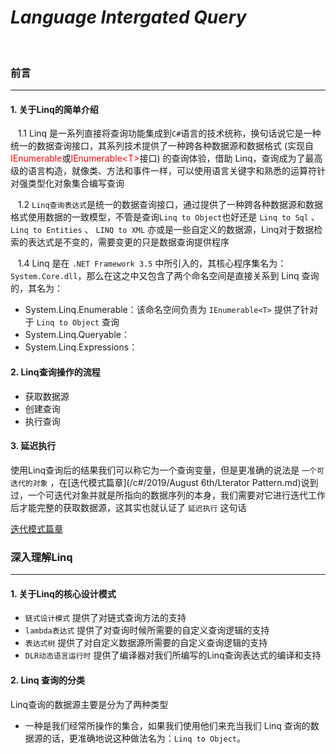 # *Language Intergated Query*

<br/>

### 前言

---

#### 1. 关于Linq的简单介绍

&nbsp;&nbsp;&nbsp;1.1 Linq 是一系列直接将查询功能集成到`C#`语言的技术统称，换句话说它是一种统一的数据查询接口，其系列技术提供了一种跨各种数据源和数据格式 (实现自<span style="color:red">IEnumerable</span>或<span style="color:red">IEnumerable&lt;T&gt;</span>接口) 的查询体验，借助 Linq，查询成为了最高级的语言构造，就像类、方法和事件一样，可以使用语言关键字和熟悉的运算符针对强类型化对象集合编写查询

&nbsp;&nbsp;&nbsp;1.2 `Linq查询表达式`是统一的数据查询接口，通过提供了一种跨各种数据源和数据格式使用数据的一致模型，不管是查询`Linq to Object`也好还是 `Linq to Sql` 、 `Linq to Entities` 、 `LINQ to XML` 亦或是一些自定义的数据源，Linq对于数据检索的表达式是不变的，需要变更的只是数据查询提供程序

&nbsp;&nbsp;&nbsp;1.4 Linq 是在 `.NET Framework 3.5` 中所引入的，其核心程序集名为：`System.Core.dll`，那么在这之中又包含了两个命名空间是直接关系到 Linq 查询的，其名为：
- System.Linq.Enumerable：该命名空间负责为 `IEnumerable<T>` 提供了针对于 `Linq to Object` 查询
- System.Linq.Queryable：
- System.Linq.Expressions：

#### 2. Linq查询操作的流程

- 获取数据源
- 创建查询
- 执行查询

#### 3. 延迟执行

使用Linq查询后的结果我们可以称它为一个查询变量，但是更准确的说法是 `一个可迭代的对象` ，在[迭代模式篇章](/c#/2019/August 6th/Lterator Pattern.md)说到过，一个可迭代对象并就是所指向的数据序列的本身，我们需要对它进行迭代工作后才能完整的获取数据源，这其实也就认证了 `延迟执行` 这句话

[迭代模式篇章](/document/c#/2019/August_6th/Lterator_Pattern.md)
<br/>

### 深入理解Linq

---

#### 1. 关于Linq的核心设计模式

- `链式设计模式` 提供了对链式查询方法的支持
- `lambda表达式` 提供了对查询时候所需要的自定义查询逻辑的支持
- `表达式树` 提供了对自定义数据源所需要的自定义查询逻辑的支持
- `DLR动态语言运行时` 提供了编译器对我们所编写的Linq查询表达式的编译和支持

#### 2. Linq 查询的分类

Linq查询的数据源主要是分为了两种类型
- 一种是我们经常所操作的集合，如果我们使用他们来充当我们 Linq 查询的数据源的话，更准确地说这种做法名为：`Linq to Object`。